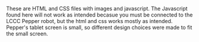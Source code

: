 These are HTML and CSS files with images and javascript. The Javascript found here will not work as intended becasue you must be connected to the LCCC Pepper robot, but the html and css works mostly as intended. Pepper's tablet screen is small, so different design choices were made to fit the small screen.
